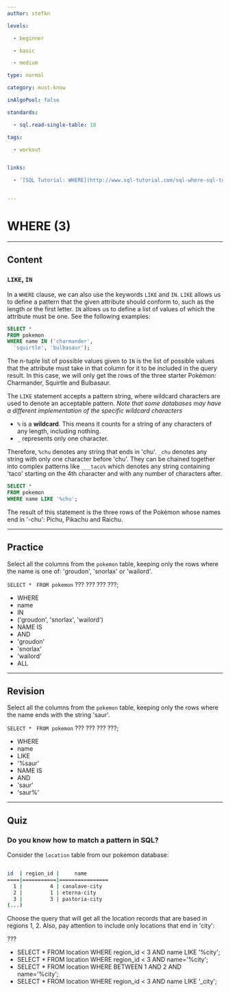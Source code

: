```yaml
---
author: stefkn

levels:

  - beginner

  - basic

  - medium

type: normal

category: must-know

inAlgoPool: false

standards:

  - sql.read-single-table: 10

tags:

  - workout


links:

  - '[SQL Tutorial: WHERE](http://www.sql-tutorial.com/sql-where-sql-tutorial/){website}'


---
```


# WHERE (3)

---
## Content

### `LIKE`, `IN`

In a `WHERE` clause, we can also use the keywords `LIKE` and `IN`. `LIKE` allows us to define a pattern that the given attribute should conform to, such as the length or the first letter. `IN` allows us to define a list of values of which the attribute must be one. See the following examples:

```sql
SELECT *
FROM pokemon
WHERE name IN ('charmander',
  'squirtle', 'bulbasaur');
```

The n-tuple list of possible values given to `IN` is the list of possible values that the attribute must take in that column for it to be included in the query result. In this case, we will only get the rows of the three starter Pokémon: Charmander, Squirtle and Bulbasaur.

The `LIKE` statement accepts a pattern string, where wildcard characters are used to denote an acceptable pattern. *Note that some databases may have a different implementation of the specific wildcard characters*

 - `%` is a **wildcard**. This means it counts for a string of any characters of any length, including nothing.
 - `_` represents only one character.

Therefore, `%chu` denotes any string that ends in 'chu'. `_chu` denotes any string with only one character before 'chu'. They can be chained together into complex patterns like `___taco%` which denotes any string containing 'taco' starting on the 4th character and with any number of characters after.

```sql
SELECT *
FROM pokemon
WHERE name LIKE '%chu';
```

The result of this statement is the three rows of the Pokémon whose names end in '-chu': Pichu, Pikachu and Raichu.

---
## Practice

Select all the columns from the `pokemon` table, keeping only the rows where the name is one of: 'groudon', 'snorlax' or 'wailord'.

`SELECT * `
`FROM pokemon`
??? ??? ??? ???;


* WHERE
* name
* IN
* ('groudon', 'snorlax', 'wailord')
* NAME IS
* AND
* 'groudon'
* 'snorlax'
* 'wailord'
* ALL

---
## Revision

Select all the columns from the `pokemon` table, keeping only the rows where the name ends with the string 'saur'.

`SELECT * `
`FROM pokemon`
??? ??? ??? ???;


* WHERE
* name
* LIKE
* '%saur'
* NAME IS
* AND
* 'saur'
* 'saur%'

---
## Quiz
### Do you know how to match a pattern in SQL?
Consider the `location` table from our pokemon database:


```bash

id  | region_id |     name           
====|===========|================
  1 |         4 | canalave-city
  2 |         1 | eterna-city
  3 |         3 | pastoria-city
(...)

```

Choose the query that will get all the location records that are based in regions 1, 2. Also, pay attention to include only locations that end in 'city':

 ???

* SELECT * FROM location WHERE region_id < 3 AND name LIKE '%city';
* SELECT * FROM location WHERE region_id < 3 AND name='%city';
* SELECT * FROM location WHERE BETWEEN 1 AND 2 AND name='%city';
* SELECT * FROM location WHERE region_id < 3 AND name LIKE '_city';
